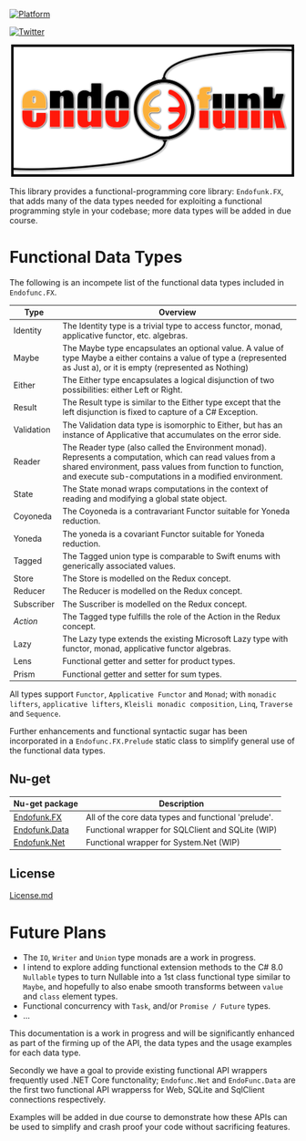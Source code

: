 [![Platform](https://img.shields.io/badge/Platforms-Windows%20%7C%20Android%20%7CmacOS%20%7C%20iOS%20%7C%20watchOS%20%7C%20tvOS%20%7C%20Linux-4E4E4E.svg?colorA=28a745)](#Platform-Support)

[![Twitter](https://img.shields.io/badge/Twitter-@codefunctor-blue.svg?style=flat)](http://twitter.com/codefunctor)

![](https://raw.githubusercontent.com/endofunk/Endofunk-FX/master/Images/endofunk-logo.svg)

This library provides a functional-programming core library: `Endofunk.FX`, that adds many of the data types needed for exploiting a functional programming style in your codebase; more data types will be added in due course.

# Functional Data Types
The following is an incompete list of the functional data types included in `Endofunc.FX`. 

| Type  | Overview |
|-------|----------|
| Identity | The Identity type is a trivial type to access functor, monad, applicative functor, etc. algebras. |
| Maybe | The Maybe type encapsulates an optional value. A value of type Maybe a either contains a value of type a (represented as Just a), or it is empty (represented as Nothing)|
| Either| The Either type encapsulates a logical disjunction of two possibilities: either Left or Right. |
| Result | The Result type is similar to the Either type except that the left disjunction is fixed to capture of a C# Exception. |
| Validation | The Validation data type is isomorphic to Either, but has an instance of Applicative that accumulates on the error side. |
| Reader | The Reader type (also called the Environment monad). Represents a computation, which can read values from a shared environment, pass values from function to function, and execute sub-computations in a modified environment. |
| State |  The State monad wraps computations in the context of reading and modifying a global state object. |
| Coyoneda | The Coyoneda is a contravariant Functor suitable for Yoneda reduction. |
| Yoneda | The yoneda is a covariant Functor suitable for Yoneda reduction. |
| Tagged | The Tagged union type is comparable to Swift enums with generically associated values. |
| Store | The Store is modelled on the Redux concept. |
| Reducer | The Reducer is modelled on the Redux concept. |
| Subscriber | The Suscriber is modelled on the Redux concept. |
| *Action* | The Tagged type fulfills the role of the Action in the Redux concept. |
| Lazy | The Lazy type extends the existing Microsoft Lazy type with functor, monad, applicative functor algebras. |
| Lens | Functional getter and setter for product types. |
| Prism | Functional getter and setter for sum types. |

All types support `Functor`, `Applicative Functor` and `Monad`; with `monadic lifters`, `applicative lifters`, `Kleisli monadic composition`, `Linq`, `Traverse` and `Sequence`.

Further enhancements and functional syntactic sugar has been incorporated in a `Endofunc.FX.Prelude` static class to simplify general use of the functional data types.


## Nu-get

Nu-get package | Description
---------------|-------------
[Endofunk.FX](https://www.nuget.org/packages/Endofunk.FX/) | All of the core data types and functional 'prelude'. 
[Endofunk.Data](https://www.nuget.org/packages/Endofunk.FX.Data/) | Functional wrapper for SQLClient and SQLite (WIP)
[Endofunk.Net](https://www.nuget.org/packages/Endofunk.FX.Net/) | Functional wrapper for System.Net (WIP)

## License
[License.md](https://github.com/endofunk/Endofunk-FX/blob/master/License.md)

# Future Plans

- The `IO`, `Writer` and `Union` type monads are a work in progress. 
- I intend to explore adding functional extension methods to the C# 8.0 `Nullable` types to turn Nullable into a 1st class functional type similar to `Maybe`, and hopefully to also enabe smooth transforms between `value` and `class` element types.
- Functional concurrency with `Task`, and/or `Promise / Future` types.
- ...

This documentation is a work in progress and will be significantly enhanced as part of the firming up of the API, the data types and the usage examples for each data type. 

Secondly we have a goal to provide existing functional API wrappers frequently used .NET Core functonality;  `Endofunc.Net` and `EndoFunc.Data` are the first two functional API wrapperss for Web, SQLite and SqlClient connections respectively. 

Examples will be added in due course to demonstrate how these APIs can be used to simplify and crash proof your code without sacrificing features.
